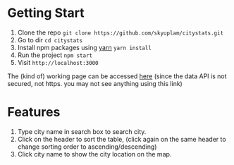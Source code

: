 # Getting Start

1. Clone the repo `git clone https://github.com/skyuplam/citystats.git`
2. Go to dir `cd citystats`
3. Install npm packages using [yarn](yarnpkg.com) `yarn install`
4. Run the project `npm start`
5. Visit `http://localhost:3000`

The (kind of) working page can be accessed [here](https://skyuplam.github.io/citystats) (since the data API is not secured, not https. you may not see anything using this link)

# Features

1. Type city name in search box to search city.
2. Click on the header to sort the table, (click again on the same header to change sorting order to ascending/descending)
3. Click city name to show the city location on the map.
